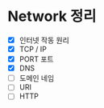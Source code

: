 # Network 정리

- [X] 인터넷 작동 원리
- [X] TCP / IP
- [X] PORT 포트
- [X] DNS
- [ ] 도메인 네임
- [ ] URI
- [ ] HTTP
